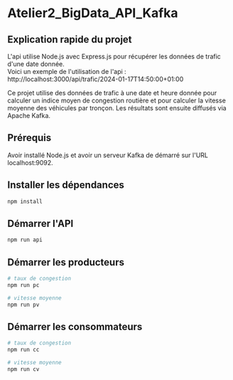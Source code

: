 # Atelier2_BigData_API_Kafka

## Explication rapide du projet

L'api utilise Node.js avec Express.js pour récupérer les données de trafic d'une date donnée.<br>
Voici un exemple de l'utilisation de l'api : http://localhost:3000/api/trafic/2024-01-17T14:50:00+01:00

Ce projet utilise des données de trafic à une date et heure donnée pour calculer un indice moyen de congestion routière et pour calculer la vitesse moyenne des véhicules par tronçon. Les résultats sont ensuite diffusés via Apache Kafka.

## Prérequis

Avoir installé Node.js et avoir un serveur Kafka de démarré sur l'URL localhost:9092.

## Installer les dépendances

```bash
npm install
```

## Démarrer l'API

```bash
npm run api
```

## Démarrer les producteurs

```bash
# taux de congestion
npm run pc

# vitesse moyenne
npm run pv
```

## Démarrer les consommateurs

```bash
# taux de congestion
npm run cc

# vitesse moyenne
npm run cv
```
